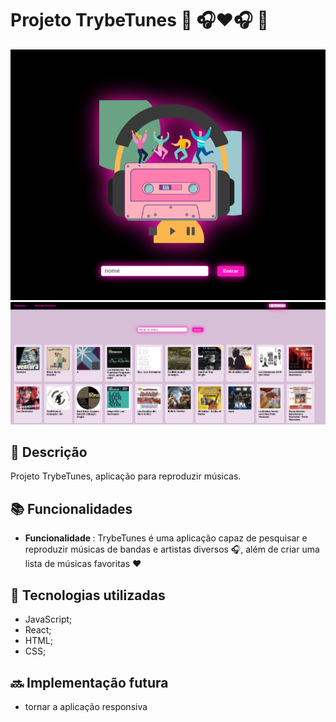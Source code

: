 #  Projeto TrybeTunes 🎵 🎧❤️🎧 🎵

<div align="center">
  
![Login](login.png)
![Search](pesquisa.png)  
  
</div> 

## :memo: Descrição
<p>Projeto TrybeTunes, aplicação  para reproduzir músicas.</p>
 
## :books: Funcionalidades
* <b>Funcionalidade </b>:  TrybeTunes é uma aplicação capaz de  pesquisar e reproduzir músicas de bandas e artistas diversos 🎧, além de criar uma lista de músicas favoritas ❤️

## :wrench: Tecnologias utilizadas
* JavaScript;
* React;
* HTML;
* CSS;


## :soon: Implementação futura
* tornar a aplicação responsiva
